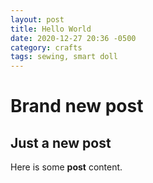 ```yaml
---
layout: post
title: Hello World
date: 2020-12-27 20:36 -0500
category: crafts
tags: sewing, smart doll
---
```

# Brand new post

## Just a new post

Here is some **post** content.